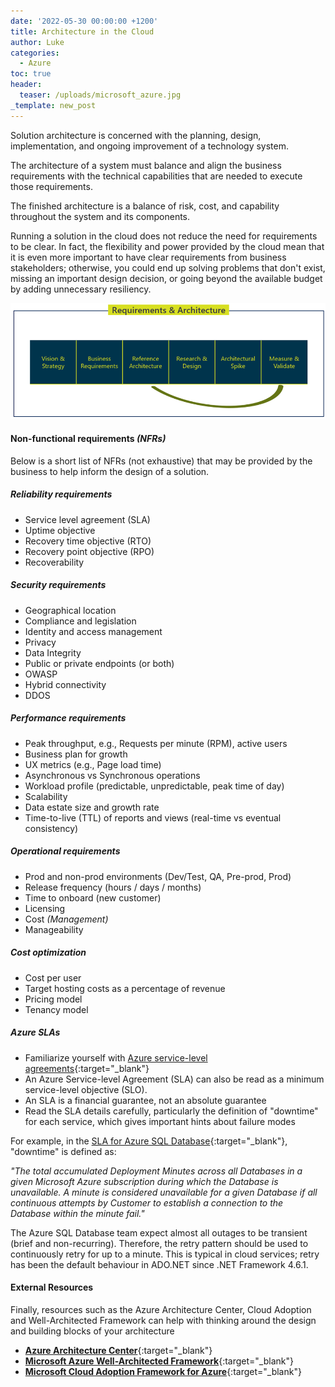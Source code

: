```yaml
---
date: '2022-05-30 00:00:00 +1200'
title: Architecture in the Cloud
author: Luke
categories:
  - Azure
toc: true
header:
  teaser: /uploads/microsoft_azure.jpg
_template: new_post
---
```



Solution architecture is concerned with the planning, design, implementation, and ongoing improvement of a technology system.

The architecture of a system must balance and align the business requirements with the technical capabilities that are needed to execute those requirements.

The finished architecture is a balance of risk, cost, and capability throughout the system and its components.

Running a solution in the cloud does not reduce the need for requirements to be clear. In fact, the flexibility and power provided by the cloud mean that it is even more important to have clear requirements from business stakeholders; otherwise, you could end up solving problems that don't exist, missing an important design decision, or going beyond the available budget by adding unnecessary resiliency.

![Requirements and Architecture](/uploads/requirementsandarchitecture.png "Requirements and Architecture")

#### Non-functional requirements _(NFRs)_

Below is a short list of NFRs (not exhaustive) that may be provided by the business to help inform the design of a solution.

##### **Reliability requirements**

* Service level agreement (SLA)
* Uptime objective
* Recovery time objective (RTO)
* Recovery point objective (RPO)
* Recoverability

##### **Security requirements**

* Geographical location
* Compliance and legislation
* Identity and access management
* Privacy
* Data Integrity
* Public or private endpoints (or both)
* OWASP
* Hybrid connectivity
* DDOS

##### **Performance requirements**

* Peak throughput, e.g., Requests per minute (RPM), active users
* Business plan for growth
* UX metrics (e.g., Page load time)
* Asynchronous vs Synchronous operations
* Workload profile (predictable, unpredictable, peak time of day)
* Scalability
* Data estate size and growth rate
* Time-to-live (TTL) of reports and views (real-time vs eventual consistency)

##### **Operational requirements**

* Prod and non-prod environments (Dev/Test, QA, Pre-prod, Prod)
* Release frequency (hours / days / months)
* Time to onboard (new customer)
* Licensing
* Cost _(Management)_
* Manageability

##### **Cost optimization**

* Cost per user
* Target hosting costs as a percentage of revenue
* Pricing model
* Tenancy model

##### **Azure SLAs**

* Familiarize yourself with [Azure service-level agreements](https://azure.microsoft.com/en-au/support/legal/sla/?WT.mc_id=AZ-MVP-5004796 " Service-level agreements"){:target="_blank"}
* An Azure Service-level Agreement (SLA) can also be read as a minimum service-level objective (SLO).
* An SLA is a financial guarantee, not an absolute guarantee
* Read the SLA details carefully, particularly the definition of "downtime" for each service, which gives important hints about failure modes

For example, in the [SLA for Azure SQL Database](https://azure.microsoft.com/en-au/support/legal/sla/azure-sql-database/v1_8/?WT.mc_id=AZ-MVP-5004796 " SLA for Azure SQL Database"){:target="_blank"}, "downtime" is defined as:

_"The total accumulated Deployment Minutes across all Databases in a given Microsoft Azure subscription during which the Database is unavailable. A minute is considered unavailable for a given Database if all continuous attempts by Customer to establish a connection to the Database within the minute fail."_

The Azure SQL Database team expect almost all outages to be transient (brief and non-recurring). Therefore, the retry pattern should be used to continuously retry for up to a minute. This is typical in cloud services; retry has been the default behaviour in ADO.NET since .NET Framework 4.6.1.

#### External Resources

Finally, resources such as the Azure Architecture Center, Cloud Adoption and Well-Architected Framework can help with thinking around the design and building blocks of your architecture

* [**Azure Architecture Center**](https://learn.microsoft.com/en-us/azure/architecture/?WT.mc_id=AZ-MVP-5004796 "Azure Architecture Center"){:target="_blank"}
* [**Microsoft Azure Well-Architected Framework**](https://learn.microsoft.com/en-us/azure/architecture/framework/?WT.mc_id=AZ-MVP-5004796 "Microsoft Azure Well-Architected Framework"){:target="_blank"}
* [**Microsoft Cloud Adoption Framework for Azure**](https://learn.microsoft.com/en-us/azure/cloud-adoption-framework/?WT.mc_id=AZ-MVP-5004796 "Microsoft Cloud Adoption Framework for Azure"){:target="_blank"}
